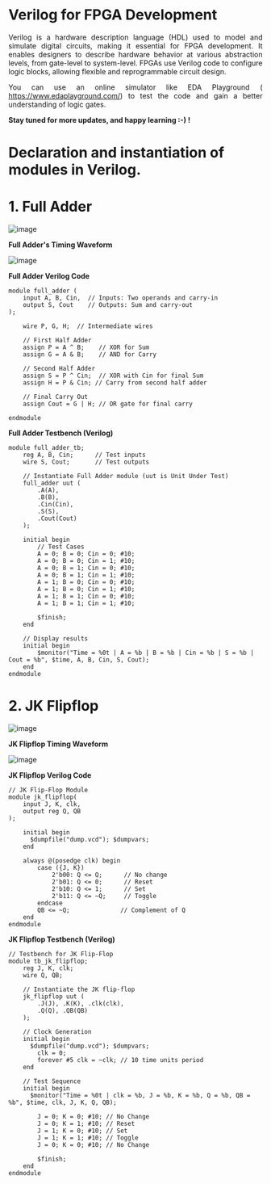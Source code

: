 # Verilog for FPGA Development

<div style="text-align: justify;">
  
Verilog is a hardware description language (HDL) used to model and simulate digital circuits, making it essential for FPGA development. It enables designers to describe hardware behavior at various abstraction levels, from gate-level to system-level. FPGAs use Verilog code to configure logic blocks, allowing flexible and reprogrammable circuit design.

You can use an online simulator like EDA Playground ( https://www.edaplayground.com/) to test the code and gain a better understanding of logic gates.

**Stay tuned for more updates, and happy learning :-) !**

</div>

# Declaration and instantiation of modules in Verilog.

# 1. Full Adder 

![image](https://github.com/user-attachments/assets/abd56ad4-f418-47e3-8ca9-35bd926dd845)

**Full Adder's Timing Waveform**

![image](https://github.com/user-attachments/assets/09de7355-4481-46e9-9090-253901d08080)

**Full Adder Verilog Code**

```
module full_adder (
    input A, B, Cin,  // Inputs: Two operands and carry-in
    output S, Cout    // Outputs: Sum and carry-out
);

    wire P, G, H;  // Intermediate wires

    // First Half Adder
    assign P = A ^ B;    // XOR for Sum
    assign G = A & B;    // AND for Carry

    // Second Half Adder
    assign S = P ^ Cin;  // XOR with Cin for final Sum
    assign H = P & Cin; // Carry from second half adder

    // Final Carry Out
    assign Cout = G | H; // OR gate for final carry

endmodule
```

**Full Adder Testbench (Verilog)**

```
module full_adder_tb;
    reg A, B, Cin;      // Test inputs
    wire S, Cout;       // Test outputs

    // Instantiate Full Adder module (uut is Unit Under Test)
    full_adder uut (
        .A(A), 
        .B(B), 
        .Cin(Cin), 
        .S(S), 
        .Cout(Cout)
    );

    initial begin
        // Test Cases
        A = 0; B = 0; Cin = 0; #10;
        A = 0; B = 0; Cin = 1; #10;
        A = 0; B = 1; Cin = 0; #10;
        A = 0; B = 1; Cin = 1; #10;
        A = 1; B = 0; Cin = 0; #10;
        A = 1; B = 0; Cin = 1; #10;
        A = 1; B = 1; Cin = 0; #10;
        A = 1; B = 1; Cin = 1; #10;

        $finish;
    end

    // Display results
    initial begin
        $monitor("Time = %0t | A = %b | B = %b | Cin = %b | S = %b | Cout = %b", $time, A, B, Cin, S, Cout);
    end
endmodule
```
# 2. JK Flipflop

![image](https://github.com/user-attachments/assets/78d1fd7e-3ce3-4732-a9ba-3da819f1d0f2)

**JK Flipflop Timing Waveform**

![image](https://github.com/user-attachments/assets/39fafa4c-0b85-450d-b57f-8c8f90509341)


**JK Flipflop Verilog Code**

```
// JK Flip-Flop Module
module jk_flipflop(
    input J, K, clk,
    output reg Q, QB
);
  
    initial begin
      $dumpfile("dump.vcd"); $dumpvars;
    end
    
    always @(posedge clk) begin
        case ({J, K})
            2'b00: Q <= Q;      // No change
            2'b01: Q <= 0;      // Reset
            2'b10: Q <= 1;      // Set
            2'b11: Q <= ~Q;     // Toggle
        endcase
        QB <= ~Q;              // Complement of Q
    end
endmodule
```

**JK Flipflop Testbench (Verilog)**

```
// Testbench for JK Flip-Flop
module tb_jk_flipflop;
    reg J, K, clk;
    wire Q, QB;
    
    // Instantiate the JK flip-flop
    jk_flipflop uut (
        .J(J), .K(K), .clk(clk),
        .Q(Q), .QB(QB)
    );
    
    // Clock Generation
    initial begin
      $dumpfile("dump.vcd"); $dumpvars;
        clk = 0;
        forever #5 clk = ~clk; // 10 time units period
    end
    
    // Test Sequence
    initial begin
      $monitor("Time = %0t | clk = %b, J = %b, K = %b, Q = %b, QB = %b", $time, clk, J, K, Q, QB);
        
        J = 0; K = 0; #10; // No Change
        J = 0; K = 1; #10; // Reset
        J = 1; K = 0; #10; // Set
        J = 1; K = 1; #10; // Toggle
        J = 0; K = 0; #10; // No Change
        
        $finish;
    end
endmodule
```
